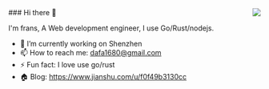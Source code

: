 <img align="right" src="https://github-readme-stats.vercel.app/api?username=dafa168&show_icons=true&icon_color=CE1D2D&text_color=718096&bg_color=ffffff&hide_title=true" />
### Hi there 👋

I'm frans, A Web development engineer, I use Go/Rust/nodejs.

- 🔭 I’m currently working on Shenzhen 
- 📫 How to reach me: dafa1680@gmail.com 
- ⚡ Fun fact: I love use go/rust
- 🏠 Blog:  https://www.jianshu.com/u/f0f49b3130cc 

